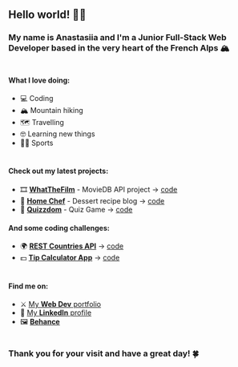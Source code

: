 ## Hello world! 🦊✨
### My name is Anastasiia and I'm a Junior Full-Stack Web Developer based in the very heart of the French Alps 🏔️ 
#
#### What I love doing:
- 💻 Coding
- 🏔️ Mountain hiking
- 🗺️ Travelling
- 🤓 Learning new things
- 🚵‍♀️ Sports
#
#### Check out my latest projects:
- 🎞️ [**WhatTheFilm**](https://www.anastasiia.pro/projects/WhatTheFilm/) - MovieDB API project → [code](https://github.com/anastasiiaal/WhatTheFilm)
- 🧁 [**Home Chef**](https://www.anastasiia.pro/projects/home-chef/) - Dessert recipe blog → [code](https://github.com/anastasiiaal/Dessert-Recipe-blog)
- 💭 [**Quizzdom**](https://quizrae.promo-105.codeur.online/) - Quiz Game → [code](https://github.com/Renaudjean/Quiz-Project-Groupe3)

#### And some coding challenges:
- 🌍 [**REST Countries API**](https://shimmering-elf-4335fd.netlify.app/) → [code](https://github.com/anastasiiaal/countries-api-react)
- 💵 [**Tip Calculator App**](https://anastasiiaal.github.io/tip-calculator-app/) → [code](https://github.com/anastasiiaal/tip-calculator-app)
#
#### Find me on:
- ⚔️ [My **Web Dev** portfolio](https://www.anastasiia.pro/)
- 💼 [My **LinkedIn** profile](https://www.linkedin.com/in/a-alekseenko/)
- 🖼️ [**Behance**](https://www.behance.net/anastasaleksee8)
#
### Thank you for your visit and have a great day! 🍀
<!-- #
#### p.s. Oh, and yes, I kind of do love PHP ✨
<a href="https://github.com/anuraghazra/convoychat">
  <img align="center" src="https://github-readme-stats.vercel.app/api/top-langs/?username=anastasiiaal&layout=compact" />
</a>
 -->
